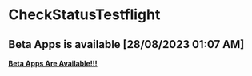 # CheckStatusTestflight
## Beta Apps is available	[28/08/2023 01:07 AM]
**[Beta Apps Are Available!!!](https://github.com/manhnh97/CheckStatusTestflight/blob/master/Result_BetaAppsAvailable.md)**
